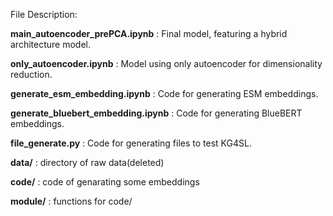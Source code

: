 File Description:

 **main_autoencoder_prePCA.ipynb** : Final model, featuring a hybrid architecture model.

 **only_autoencoder.ipynb** : Model using only autoencoder for dimensionality reduction.

 **generate_esm_embedding.ipynb** : Code for generating ESM embeddings.

 **generate_bluebert_embedding.ipynb** : Code for generating BlueBERT embeddings.

 **file_generate.py** : Code for generating files to test KG4SL.

 **data/** : directory of raw data(deleted)

 **code/** : code of genarating some embeddings

 **module/** : functions for code/
